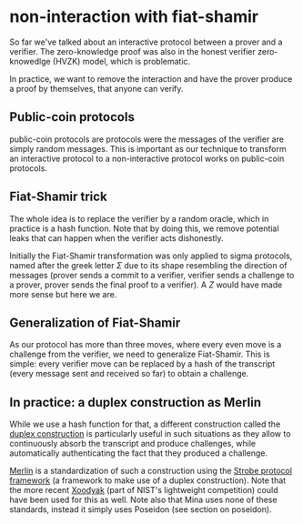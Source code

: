 # non-interaction with fiat-shamir

So far we've talked about an interactive protocol between a prover and a verifier.
The zero-knowledge proof was also in the honest verifier zero-knowedlge (HVZK) model, which is problematic.

In practice, we want to remove the interaction and have the prover produce a proof by themselves, that anyone can verify.

## Public-coin protocols

public-coin protocols are protocols were the messages of the verifier are simply random messages.
This is important as our technique to transform an interactive protocol to a non-interactive protocol works on public-coin protocols.

## Fiat-Shamir trick

The whole idea is to replace the verifier by a random oracle, which in practice is a hash function.
Note that by doing this, we remove potential leaks that can happen when the verifier acts dishonestly.

Initially the Fiat-Shamir transformation was only applied to sigma protocols, named after the greek letter $\Sigma$ due to its shape resembling the direction of messages (prover sends a commit to a verifier, verifier sends a challenge to a prover, prover sends the final proof to a verifier). 
A $Z$ would have made more sense but here we are.

## Generalization of Fiat-Shamir

As our protocol has more than three moves, where every even move is a challenge from the verifier, we need to generalize Fiat-Shamir.
This is simple: every verifier move can be replaced by a hash of the transcript (every message sent and received so far) to obtain a challenge.

## In practice: a duplex construction as Merlin

While we use a hash function for that, a different construction called the [duplex construction](https://keccak.team/sponge_duplex.html) is particularly useful in such situations as they allow to continuously absorb the transcript and produce challenges, while automatically authenticating the fact that they produced a challenge.

[Merlin](https://merlin.cool/) is a standardization of such a construction using the [Strobe protocol framework](https://strobe.sourceforge.io/) (a framework to make use of a duplex construction). 
Note that the more recent [Xoodyak](https://keccak.team/xoodyak.html) (part of NIST's lightweight competition) could have been used for this as well. 
Note also that Mina uses none of these standards, instead it simply uses Poseidon (see section on poseidon).
